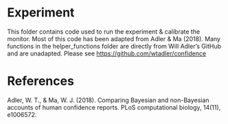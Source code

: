 # Experiment
This folder contains code used to run the experiment & calibrate the monitor. 
Most of this code has been adapted from Adler & Ma (2018). Many functions in the helper_functions folder are directly from Will Adler’s GitHub and are unadapted. Please see https://github.com/wtadler/confidence 

# References 
Adler, W. T., & Ma, W. J. (2018). Comparing Bayesian and non-Bayesian accounts of human confidence reports. PLoS computational biology, 14(11), e1006572.